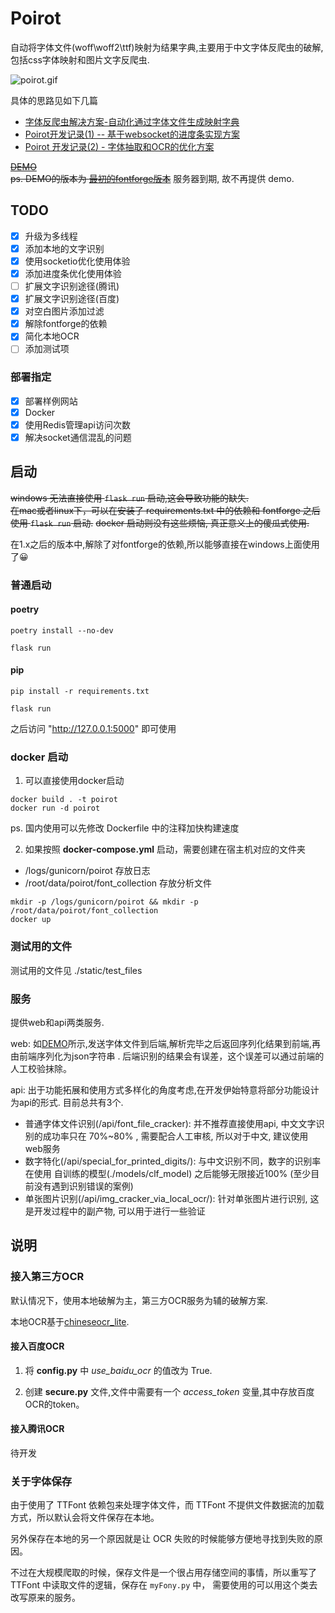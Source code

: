 # Poirot

自动将字体文件(woff\woff2\ttf)映射为结果字典,主要用于中文字体反爬虫的破解,包括css字体映射和图片文字反爬虫.

![poirot.gif](https://i.loli.net/2020/12/15/sNuACxmwVZL9Phb.gif)

具体的思路见如下几篇

- [字体反爬虫解决方案-自动化通过字体文件生成映射字典](https://blog.harumonia.moe/font-antispider-cracker/)
- [Poirot开发记录(1) -- 基于websocket的进度条实现方案](https://blog.harumonia.moe/poirot-development-progressbar/)
- [Poirot 开发记录(2) - 字体抽取和OCR的优化方案](https://blog.harumonia.moe/poirot-development-2/)

~~[DEMO](http://39.104.53.146:5000/)~~  
~~ps. DEMO的版本为 [最初的fontforge版本](https://github.com/zxjlm/Poirot/releases/tag/0.1.0)~~
服务器到期, 故不再提供 demo.  

## TODO

- [x] 升级为多线程
- [x] 添加本地的文字识别
- [x] 使用socketio优化使用体验
- [x] 添加进度条优化使用体验
- [ ] 扩展文字识别途径(腾讯)
- [x] 扩展文字识别途径(百度)
- [x] 对空白图片添加过滤
- [x] 解除fontforge的依赖
- [x] 简化本地OCR
- [ ] 添加测试项

### 部署指定

- [x] 部署样例网站
- [x] Docker
- [x] 使用Redis管理api访问次数
- [x] 解决socket通信混乱的问题

## 启动

~~windows 无法直接使用 `flask run` 启动,这会导致功能的缺失.~~  
~~在mac或者linux下，可以在安装了 requirements.txt 中的依赖和 fontforge 之后使用 `flask run` 启动.~~
~~docker 启动则没有这些烦恼, 真正意义上的傻瓜式使用.~~

在1.x之后的版本中,解除了对fontforge的依赖,所以能够直接在windows上面使用了😀

### 普通启动

#### poetry

```shell
poetry install --no-dev

flask run
```

#### pip

```shell
pip install -r requirements.txt

flask run
```

之后访问 "http://127.0.0.1:5000" 即可使用

### docker 启动

1. 可以直接使用docker启动

```shell script
docker build . -t poirot
docker run -d poirot
```

ps. 国内使用可以先修改 Dockerfile 中的注释加快构建速度

2. 如果按照 **docker-compose.yml** 启动，需要创建在宿主机对应的文件夹

- /logs/gunicorn/poirot 存放日志
- /root/data/poirot/font_collection 存放分析文件

```shell script
mkdir -p /logs/gunicorn/poirot && mkdir -p /root/data/poirot/font_collection
docker up
```

### 测试用的文件

测试用的文件见 ./static/test_files

### 服务

提供web和api两类服务.

web:
如[DEMO](http://39.108.229.166:8000/)所示,发送字体文件到后端,解析完毕之后返回序列化结果到前端,再由前端序列化为json字符串
. 后端识别的结果会有误差，这个误差可以通过前端的人工校验抹除。

api: 出于功能拓展和使用方式多样化的角度考虑,在开发伊始特意将部分功能设计为api的形式. 目前总共有3个. 

- 普通字体文件识别(/api/font_file_cracker):
  并不推荐直接使用api, 中文文字识别的成功率只在 70%~80% , 需要配合人工审核, 所以对于中文, 建议使用web服务
- 数字特化(/api/special_for_printed_digits/):
  与中文识别不同，数字的识别率在使用 自训练的模型(./models/clf_model) 之后能够无限接近100% (至少目前没有遇到识别错误的案例)
- 单张图片识别(/api/img_cracker_via_local_ocr/):
  针对单张图片进行识别, 这是开发过程中的副产物, 可以用于进行一些验证

## 说明

### 接入第三方OCR

默认情况下，使用本地破解为主，第三方OCR服务为辅的破解方案.

本地OCR基于[chineseocr_lite](https://github.com/ouyanghuiyu/chineseocr_lite).

#### 接入百度OCR

1. 将 **config.py** 中 _use_baidu_ocr_ 的值改为 True.

2. 创建 **secure.py** 文件,文件中需要有一个 _access_token_ 变量,其中存放百度OCR的token。

#### 接入腾讯OCR

待开发

### 关于字体保存

由于使用了 TTFont 依赖包来处理字体文件，而 TTFont 不提供文件数据流的加载方式，所以默认会将文件保存在本地。

另外保存在本地的另一个原因就是让 OCR 失败的时候能够方便地寻找到失败的原因。

不过在大规模爬取的时候，保存文件是一个很占用存储空间的事情，所以重写了 TTFont 中读取文件的逻辑，保存在 `myFony.py` 中， 需要使用的可以用这个类去改写原来的服务。



